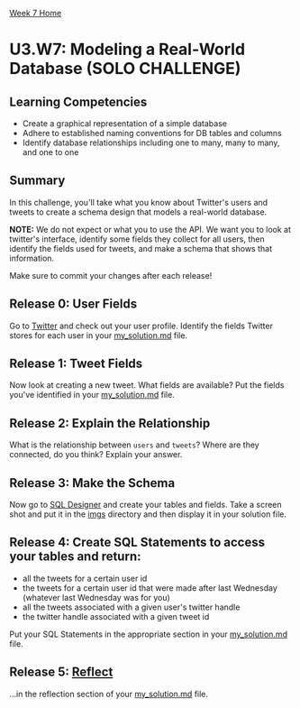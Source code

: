 [Week 7 Home](../)

# U3.W7: Modeling a Real-World Database (SOLO CHALLENGE)

## Learning Competencies
- Create a graphical representation of a simple database
- Adhere to established naming conventions for DB tables and columns
- Identify database relationships including one to many, many to many, and one to one


## Summary
In this challenge, you'll take what you know about Twitter's users and tweets to create a schema design that models a real-world database. 

**NOTE:** We do not expect or what you to use the API. We want you to look at twitter's interface, identify some fields they collect for all users, then identify the fields used for tweets, and make a schema that shows that information. 

Make sure to commit your changes after each release!

## Release 0: User Fields
Go to [Twitter](https://twitter.com/) and check out your user profile. Identify the fields Twitter stores for each user in your [my_solution.md](my_solution.md) file.

## Release 1: Tweet Fields
Now look at creating a new tweet. What fields are available? Put the fields you've identified in your [my_solution.md](my_solution.md) file.

## Release 2: Explain the Relationship
What is the relationship between `users` and `tweets`? Where are they connected, do you think? Explain your answer. 

## Release 3: Make the Schema
Now go to [SQL Designer](http://socrates.devbootcamp.com/sql) and create your tables and fields. Take a screen shot and put it in the [imgs](../imgs) directory and then display it in your solution file.

## Release 4: Create SQL Statements to access your tables and return:
- all the tweets for a certain user id
- the tweets for a certain user id that were made after last Wednesday (whatever last Wednesday was for you)
- all the tweets associated with a given user's twitter handle
- the twitter handle associated with a given tweet id 

Put your SQL Statements in the appropriate section in your [my_solution.md](my_solution.md) file.

## Release 5: [Reflect](../../references/reflection.md) 
...in the reflection section of your [my_solution.md](my_solution.md) file. 


